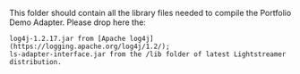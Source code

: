 This folder should contain all the library files needed to compile the Portfolio Demo Adapter. Please drop here the:

    log4j-1.2.17.jar from [Apache log4j](https://logging.apache.org/log4j/1.2/);
    ls-adapter-interface.jar from the /lib folder of latest Lightstreamer distribution.